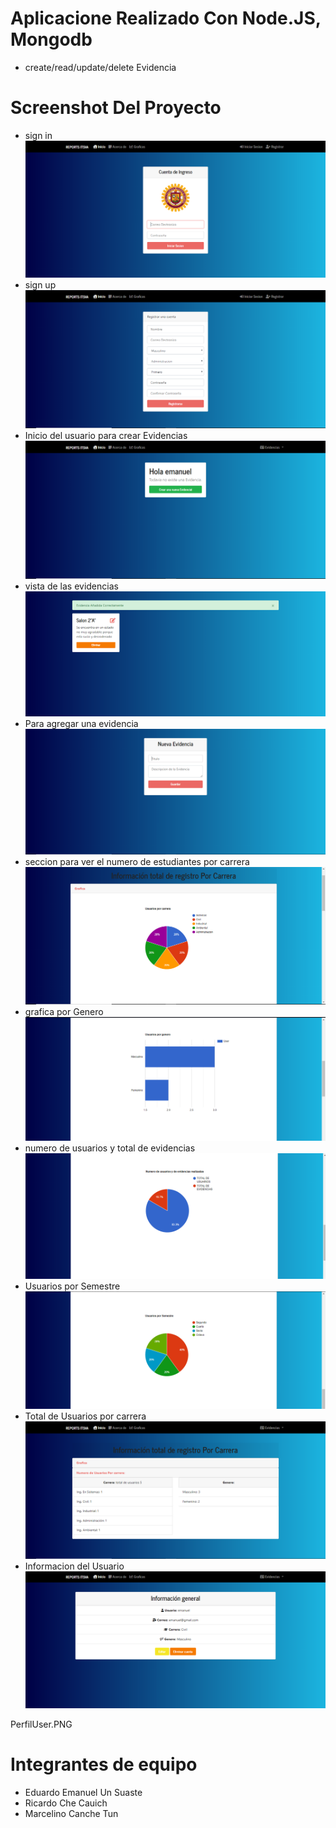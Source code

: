# Aplicacione Realizado Con Node.JS, Mongodb

- create/read/update/delete Evidencia

# Screenshot Del Proyecto
- sign in
![](docs/signin.PNG)
- sign up
![](docs/signup.PNG)
- Inicio del usuario para crear Evidencias
![](docs/iniciodeluser.PNG)
- vista de las evidencias
![](docs/evidencias.PNG)
- Para agregar una evidencia
![](docs/nuevaevidencia.PNG)
- seccion para ver el numero de estudiantes por carrera
![](docs/UserCarrera.PNG)
- grafica por Genero
![](docs/UserGenero.PNG)
- numero de usuarios y total de evidencias
![](docs/UsuariosEvidencias.PNG)
- Usuarios por Semestre
![](docs/UserSemestre.PNG)
- Total de Usuarios por carrera
![](docs/CarreraXuser.PNG)
- Informacion del Usuario
![](docs/PerfilUser.PNG)

PerfilUser.PNG
# Integrantes de equipo
* Eduardo Emanuel Un Suaste
* Ricardo Che Cauich
* Marcelino Canche Tun